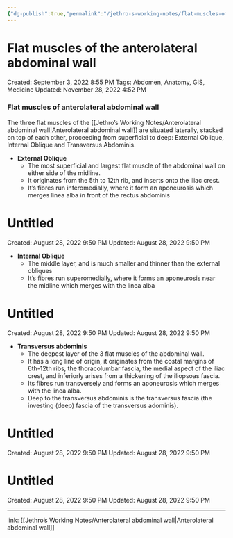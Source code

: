 ```yaml
---
{"dg-publish":true,"permalink":"/jethro-s-working-notes/flat-muscles-of-the-anterolateral-abdominal-wall/","dgPassFrontmatter":true}
---
```



# Flat muscles of the anterolateral abdominal wall

Created: September 3, 2022 8:55 PM
Tags: Abdomen, Anatomy, GIS, Medicine
Updated: November 28, 2022 4:52 PM

### Flat muscles of anterolateral abdominal wall

The three flat muscles of the [[Jethro’s Working Notes/Anterolateral abdominal wall\|Anterolateral abdominal wall]]  are situated laterally, stacked on top of each other, proceeding from superficial to deep: External Oblique, Internal Oblique and Transversus Abdominis.

- **External Oblique**
    - The most superficial and largest flat muscle of the abdominal wall on either side of the midline.
    - It originates from the 5th to 12th rib, and inserts onto the iliac crest.
    - It’s fibres run inferomedially, where it form an aponeurosis which merges linea alba in front of the rectus abdominis
    
    
<div class="transclusion internal-embed is-loaded"><div class="markdown-embed">





# Untitled

Created: August 28, 2022 9:50 PM
Updated: August 28, 2022 9:50 PM

</div></div>

    
- **Internal Oblique**
    - The middle layer, and is much smaller and thinner than the external obliques
    - It’s fibres run superomedially, where it forms an aponeurosis near the midline which merges with the linea alba
    
    
<div class="transclusion internal-embed is-loaded"><div class="markdown-embed">





# Untitled

Created: August 28, 2022 9:50 PM
Updated: August 28, 2022 9:50 PM

</div></div>

    
- **Transversus abdominis**
    - The deepest layer of the 3 flat muscles of the abdominal wall.
    - It has a long line of origin, it originates from the costal margins of 6th-12th ribs, the thoracolumbar fascia, the medial aspect of the iliac crest, and inferiorly arises from a thickening of the iliopsoas fascia.
    - Its fibres run transversely and forms an aponeurosis which merges with the linea alba.
    - Deep to the transversus abdominis is the transversus fascia (the investing (deep) fascia of the transversus adominis).
    
    
<div class="transclusion internal-embed is-loaded"><div class="markdown-embed">





# Untitled

Created: August 28, 2022 9:50 PM
Updated: August 28, 2022 9:50 PM

</div></div>

    


<div class="transclusion internal-embed is-loaded"><div class="markdown-embed">





# Untitled

Created: August 28, 2022 9:50 PM
Updated: August 28, 2022 9:50 PM

</div></div>


---

link: [[Jethro’s Working Notes/Anterolateral abdominal wall\|Anterolateral abdominal wall]]